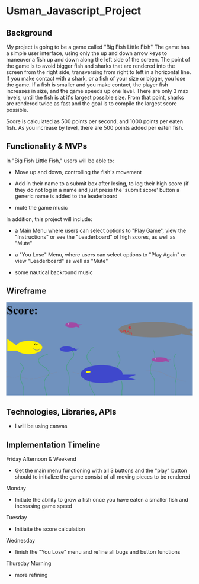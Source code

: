 # Usman_Javascript_Project

## Background

My project is going to be a game called "Big Fish Little Fish" The game has a simple user interface, using only the up and down arrow keys to maneuver a fish up and down along the left side of the screen. The point of the game is to avoid bigger fish and sharks that are rendered into the screen from the right side, transversing from right to left in a horizontal line. If you make contact with a shark, or a fish of your size or bigger, you lose the game. If a fish is smaller and you make contact, the player fish increases in size, and the game speeds up one level. There are only 3 max levels, until the fish is at it's largest possible size. From that point, sharks are rendered twice as fast and the goal is to compile the largest score possible.

Score is calculated as 500 points per second, and 1000 points per eaten fish. As you increase by level, there are 500 points added per eaten fish.


## Functionality & MVPs

In "Big Fish Little Fish," users will be able to:

- Move up and down, controlling the fish's movement

- Add in their name to a submit box after losing, to log their high score (if they do not log in a name and just press the 'submit score' button a generic name is added to the leaderboard

- mute the game music

In addition, this project will include:

- a Main Menu where users can select options to "Play Game", view the "Instructions" or see the "Leaderboard" of high scores, as well as "Mute"

- a "You Lose" Menu, where users can select options to "Play Again" or view "Leaderboard" as well as "Mute"

- some nautical backround music

## Wireframe

<img src="https://github.com/Usmanh25/bigfishlittlefish/blob/master/src/assets/BFLF.png"></img>

## Technologies, Libraries, APIs

- I will be using canvas

## Implementation Timeline


Friday Afternoon & Weekend
- Get the main menu functioning with all 3 buttons and the "play" button should to initialize the game consist of all moving pieces to be rendered 

Monday
- Initiate the ability to grow a fish once you have eaten a smaller fish and increasing game speed

Tuesday
- Initiaite the score calculation

Wednesday
- finish the "You Lose" menu and refine all bugs and button functions

Thursday Morning
- more refining

